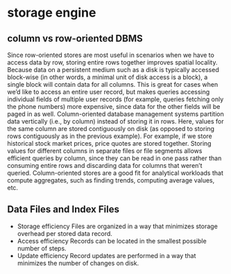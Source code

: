 
# storage engine

## column vs row-oriented DBMS
Since row-oriented stores are most useful in scenarios when we have to access data by row, storing entire rows together improves spatial locality.
Because data on a persistent medium such as a disk is typically accessed block-wise (in other words, a minimal unit of disk access is a block), a single block will contain data for all columns. This is great for cases when
we’d like to access an entire user record, but makes queries accessing individual fields of multiple user records (for example, queries fetching only the phone numbers) more expensive, since data for the other fields
will be paged in as well.
Column-oriented database management systems partition data vertically (i.e., by column) instead of storing it in rows. Here, values for the same column are stored contiguously on disk (as opposed to storing rows
contiguously as in the previous example). For example, if we store historical stock market prices, price quotes are stored together. Storing values for different columns in separate files or file segments allows
efficient queries by column, since they can be read in one pass rather than consuming entire rows and discarding data for columns that weren’t queried.
Column-oriented stores are a good fit for analytical workloads that compute aggregates, such as finding trends, computing average values, etc.

## Data Files and Index Files
- Storage efficiency
Files are organized in a way that minimizes storage overhead per
stored data record.
- Access efficiency
Records can be located in the smallest possible number of steps.
- Update efficiency
Record updates are performed in a way that minimizes the number of
changes on disk.

